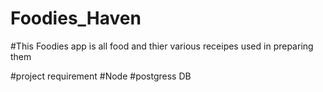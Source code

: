 # Foodies_Haven

#This Foodies app is all food and thier various receipes used in preparing them

#project requirement
#Node
#postgress DB

